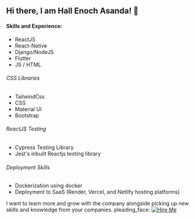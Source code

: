 ## Hi there, I am Hall Enoch Asanda! 👋

#### Skills and Experience:
* ReactJS  
* React-Native 
* Django/NodeJS 
* Flutter
* JS / HTML

###### CSS Libraries
* TailwindCss
* CSS
* Material UI
* Bootstrap

###### ReactJS Testing
*  Cypress Testing Library
* Jest's inbuilt Reactjs testing library

###### Deployment Skills
*  Dockerization using docker
*  Deployment to SaaS (Render, Vercel, and Netlify hosting platforms)


I want to learn more and grow with the company alongside picking up new skills and knowledge from your companies. pleading_face:
[![Hire Me](https://img.shields.io/badge/Hire%20Me-%20-blue)](mailto:hallenochasanda@gmail.com)

